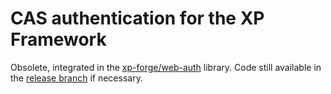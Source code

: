 CAS authentication for the XP Framework
========================================================================

Obsolete, integrated in the [xp-forge/web-auth](https://github.com/xp-forge/web-auth) library. Code still available in the [release branch](https://github.com/xp-forge/auth-cas/tree/release) if necessary.